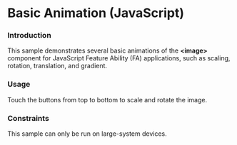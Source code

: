 # Basic Animation (JavaScript)

### Introduction

This sample demonstrates several basic animations of the **<image\>** component for JavaScript Feature Ability (FA) applications, such as scaling, rotation, translation, and gradient.

### Usage

Touch the buttons from top to bottom to scale and rotate the image.

### Constraints

This sample can only be run on large-system devices.
